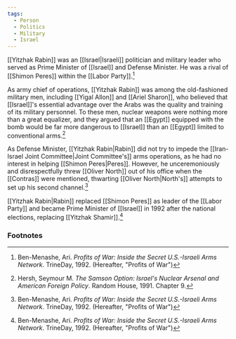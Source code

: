 ```yaml
---
tags:
  - Person
  - Politics
  - Military
  - Israel
---
```

[[Yitzhak Rabin]] was an [[Israel|Israeli]] politician and military leader who served as Prime Minister of [[Israel]] and Defense Minister. He was a rival of [[Shimon Peres]] within the [[Labor Party]].[^1]

As army chief of operations, [[Yitzhak Rabin]] was among the old-fashioned military men, including [[Yigal Allon]] and [[Ariel Sharon]], who believed that [[Israel]]'s essential advantage over the Arabs was the quality and training of its military personnel. To these men, nuclear weapons were nothing more than a great equalizer, and they argued that an [[Egypt]] equipped with the bomb would be far more dangerous to [[Israel]] than an [[Egypt]] limited to conventional arms.[^2]

As Defense Minister, [[Yitzhak Rabin|Rabin]] did not try to impede the [[Iran-Israel Joint Committee|Joint Committee's]] arms operations, as he had no interest in helping [[Shimon Peres|Peres]]. However, he unceremoniously and disrespectfully threw [[Oliver North]] out of his office when the [[Contras]] were mentioned, thwarting [[Oliver North|North's]] attempts to set up his second channel.[^1]

[[Yitzhak Rabin|Rabin]] replaced [[Shimon Peres]] as leader of the [[Labor Party]] and became Prime Minister of [[Israel]] in 1992 after the national elections, replacing [[Yitzhak Shamir]].[^1]

### Footnotes
[^1]: Ben-Menashe, Ari. *Profits of War: Inside the Secret U.S.-Israeli Arms Network*. TrineDay, 1992. (Hereafter, "Profits of War")
[^2]: Hersh, Seymour M. *The Samson Option: Israel's Nuclear Arsenal and American Foreign Policy*. Random House, 1991. Chapter 9.
